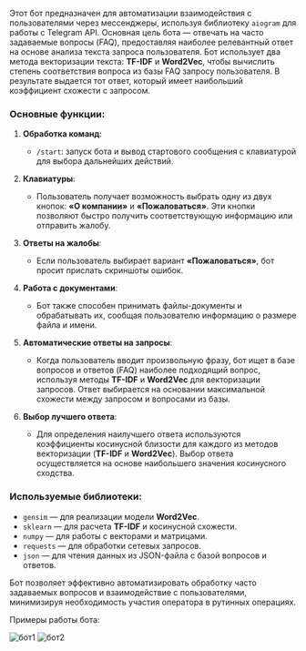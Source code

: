 Этот бот предназначен для автоматизации взаимодействия с пользователями через мессенджеры, используя библиотеку `aiogram` для работы с Telegram API. Основная цель бота — отвечать на часто задаваемые вопросы (FAQ), предоставляя наиболее релевантный ответ на основе анализа текста запроса пользователя. Бот использует два метода векторизации текста: **TF-IDF** и **Word2Vec**, чтобы вычислить степень соответствия вопроса из базы FAQ запросу пользователя. В результате выдается тот ответ, который имеет наибольший коэффициент схожести с запросом.

### Основные функции:
1. **Обработка команд**:
   - `/start`: запуск бота и вывод стартового сообщения с клавиатурой для выбора дальнейших действий.
   
2. **Клавиатуры**:
   - Пользователь получает возможность выбрать одну из двух кнопок: **«О компании»** и **«Пожаловаться»**. Эти кнопки позволяют быстро получить соответствующую информацию или отправить жалобу.

3. **Ответы на жалобы**:
   - Если пользователь выбирает вариант **«Пожаловаться»**, бот просит прислать скриншоты ошибок.

4. **Работа с документами**:
   - Бот также способен принимать файлы-документы и обрабатывать их, сообщая пользователю информацию о размере файла и имени.

5. **Автоматические ответы на запросы**:
   - Когда пользователь вводит произвольную фразу, бот ищет в базе вопросов и ответов (FAQ) наиболее подходящий вопрос, используя методы **TF-IDF** и **Word2Vec** для векторизации запросов. Ответ выбирается на основании максимальной схожести между запросом и вопросами из базы.

6. **Выбор лучшего ответа**:
   - Для определения наилучшего ответа используются коэффициенты косинусной близости для каждого из методов векторизации (**TF-IDF** и **Word2Vec**). Выбор ответа осуществляется на основе наибольшего значения косинусного сходства.

### Используемые библиотеки:
- `gensim` — для реализации модели **Word2Vec**.
- `sklearn` — для расчета **TF-IDF** и косинусной схожести.
- `numpy` — для работы с векторами и матрицами.
- `requests` — для обработки сетевых запросов.
- `json` — для чтения данных из JSON-файла с базой вопросов и ответов.
  
Бот позволяет эффективно автоматизировать обработку часто задаваемых вопросов и взаимодействие с пользователями, минимизируя необходимость участия оператора в рутинных операциях.

Примеры работы бота:

![бот1](https://github.com/user-attachments/assets/039eaec5-ab83-4e49-81e9-cb40fd084311)
![бот2](https://github.com/user-attachments/assets/caa1292f-f182-4d83-8658-f7dc0fa56acc)
